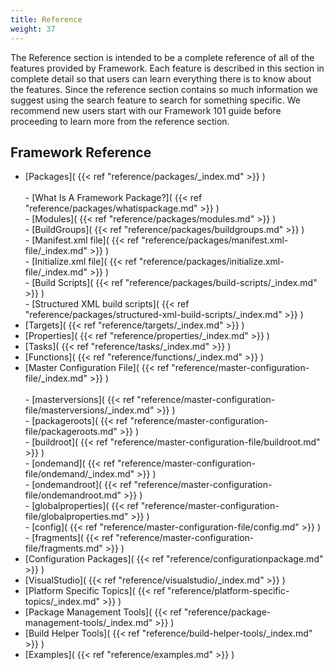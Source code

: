 ```yaml
---
title: Reference
weight: 37
---
```


The Reference section is intended to be a complete reference of all of the features provided by Framework.
Each feature is described in this section in complete detail so that users can learn everything there is to know about the features.
Since the reference section contains so much information we suggest using the search feature to search for something specific.
We recommend new users start with our Framework 101 guide before proceeding to learn more from the reference section.

<a name="Framework3Reference"></a>
## Framework Reference ##

 - [Packages]( {{< ref "reference/packages/_index.md" >}} ) <br><br>  - [What Is A Framework Package?]( {{< ref "reference/packages/whatispackage.md" >}} )<br>  - [Modules]( {{< ref "reference/packages/modules.md" >}} )<br>  - [BuildGroups]( {{< ref "reference/packages/buildgroups.md" >}} )<br>  - [Manifest.xml file]( {{< ref "reference/packages/manifest.xml-file/_index.md" >}} )<br>  - [Initialize.xml file]( {{< ref "reference/packages/initialize.xml-file/_index.md" >}} )<br>  - [Build Scripts]( {{< ref "reference/packages/build-scripts/_index.md" >}} )<br>  - [Structured XML build scripts]( {{< ref "reference/packages/structured-xml-build-scripts/_index.md" >}} )
 - [Targets]( {{< ref "reference/targets/_index.md" >}} )
 - [Properties]( {{< ref "reference/properties/_index.md" >}} )
 - [Tasks]( {{< ref "reference/tasks/_index.md" >}} )
 - [Functions]( {{< ref "reference/functions/_index.md" >}} )
 - [Master Configuration File]( {{< ref "reference/master-configuration-file/_index.md" >}} ) <br><br>  - [masterversions]( {{< ref "reference/master-configuration-file/masterversions/_index.md" >}} )<br>  - [packageroots]( {{< ref "reference/master-configuration-file/packageroots.md" >}} )<br>  - [buildroot]( {{< ref "reference/master-configuration-file/buildroot.md" >}} )<br>  - [ondemand]( {{< ref "reference/master-configuration-file/ondemand/_index.md" >}} )<br>  - [ondemandroot]( {{< ref "reference/master-configuration-file/ondemandroot.md" >}} )<br>  - [globalproperties]( {{< ref "reference/master-configuration-file/globalproperties.md" >}} )<br>  - [config]( {{< ref "reference/master-configuration-file/config.md" >}} )<br>  - [fragments]( {{< ref "reference/master-configuration-file/fragments.md" >}} )
 - [Configuration Packages]( {{< ref "reference/configurationpackage.md" >}} )
 - [VisualStudio]( {{< ref "reference/visualstudio/_index.md" >}} )
 - [Platform Specific Topics]( {{< ref "reference/platform-specific-topics/_index.md" >}} )
 - [Package Management Tools]( {{< ref "reference/package-management-tools/_index.md" >}} )
 - [Build Helper Tools]( {{< ref "reference/build-helper-tools/_index.md" >}} )
 - [Examples]( {{< ref "reference/examples.md" >}} )

